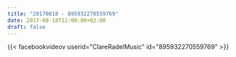 ```yaml
---
title: "20170818 - 895932270559769"
date: 2017-08-18T12:00:00+02:00
draft: false
---
```


{{< facebookvideov userid="ClareRadelMusic" id="895932270559769" >}}